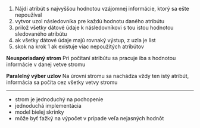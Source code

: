 1. Nájdi atribút s najvyššou hodnotou vzájomnej informácie, ktorý sa ešte nepoužíval
2. vytvor uzol následovníka pre každú hodnotu daného atribútu
3. prilož všetky dátové údaje k následovníkovi s tou istou hodnotou sledovaného atribútu
4. ak všetky dátové údaje majú rovnaký výstup, z uzla je list
5. skok na krok 1 ak existuje viac nepoužitých atribútov

**Neusporiadaný strom**
Pri počítaní atribútu sa pracuje iba s hodnotou informácie v danej vetve stromu

**Paralelný výber uzlov**
Na úrovni stromu sa nachádza vždy ten istý atribút, informácia sa počíta cez všetky vetvy stromu
***
- strom je jednoduchý na pochopenie
- jednoduchá implementácia
- model bielej skrinky
- môže byť ťažký na výpočet v prípade veľa nejasných hodnôt
